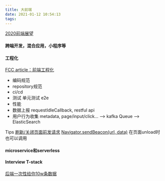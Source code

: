 ```yaml
---
title: 大前端
date: 2021-01-12 10:54:13
tags:
---
```

[2020前端展望](https://juejin.cn/post/6908713513271689224)
#### 跨端开发，混合应用，小程序等

#### 工程化
[FCC article：前端工程化](https://chinese.freecodecamp.org/news/front-end-engineering-tutorial/)
+ 编码规范
+ repository规范
+ ci/cd
+ 测试 单元测试 e2e
+ 性能
+ 数据上报 requestIdleCallback, restful api
+ 用户行为收集 metadata, page/input/click... --> kafka Queue --> ElasticSearch

Tips 
[刷新/关闭页面前发请求](https://segmentfault.com/a/1190000018271575)
[Navigator.sendBeacon(url, data)](https://developer.mozilla.org/zh-CN/docs/Web/API/Navigator/sendBeacon) 在页面unload时也可以调用
#### microservice和serverless

#### Interview T-stack
[后端一次性给你10w条数据](https://juejin.cn/post/7031923575044964389)
